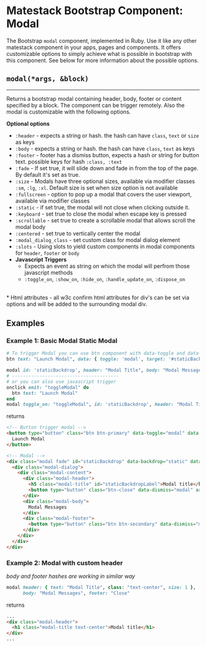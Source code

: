 # Matestack Bootstrap Component: Modal

The Bootstrap `modal` component, implemented in Ruby. Use it like any other matestack component in your apps, pages and components. It offers customizable options to simply achieve what is possible in bootstrap with this component. See below for more information about the possible options.

## `modal(*args, &block)`
----

Returns a bootstrap modal containing header, body, footer or content specified by a block. The component can be trigger remotely. Also the modal is customizable with the following options. 

**Optional options**

* `:header` - expects a string or hash. the hash can have `class`, `text` or `size` as keys
* `:body` - expects a string or hash. the hash can have `class`, `text` as keys
* `:footer` - footer has a dismiss button, expects a hash or string for button text. possible keys for hash `:class, :text`
* `:fade` - If set true, it will slide down and fade in from the top of the page. By default it's set as true.
* `:size` - Modals have three optional sizes, available via modifier classes `:sm`, `:lg`, `:xl`. Default size is set when size option is not available
* `:fullscreen` - option to pop up a modal that covers the user viewport, available via modifier classes
* `:static` - if set true, the modal will not close when clicking outside it. 
* `:keyboard` - set true to close the modal when escape key is pressed
* `:scrollable` - set true to create a scrollable modal that allows scroll the modal body
* `:centered` - set true to vertically center the modal
* `:modal_dialog_class` - set custom class for modal dialog element
* `:slots` - Using slots to yield custom components in modal components for `header`, `footer` or `body`
* **Javascript Triggers**
  * Expects an event as string on which the modal will perfrom those javascript methods
  * `:toggle_on`, `:show_on`, `:hide_on`, `:handle_update_on`, `:dispose_on`
<br>
* Html attributes - all w3c confirm html attributes for div's can be set via options and will be added to the surrounding modal div.

## Examples

### Example 1: Basic Modal Static Modal

```ruby
# To trigger Modal you can use btn component with data-toggle and data-target
btn text: "Launch Modal", data: { toggle: 'modal', target: '#staticBackdrop' }

modal id: 'staticBackdrop', header: "Modal Title", body: "Modal Messages", footer: "Close", static: true, keyboard: false
# ---------------------------------------
# or you can also use javascript trigger
onclick emit: "toggleModal" do
  btn text: "Launch Modal"
end
modal toggle_on: "toggleModal", id: 'staticBackdrop', header: "Modal Title", body: "Modal Messages", footer: "Close", static: true, keyboard: false
```

returns

```html
<!-- Button trigger modal -->
<button type="button" class="btn btn-primary" data-toggle="modal" data-target="#staticBackdrop">
  Launch Modal
</button>

<!-- Modal -->
<div class="modal fade" id="staticBackdrop" data-backdrop="static" data-keyboard="false" tabindex="-1" aria-labelledby="staticBackdropLabel" aria-hidden="true">
  <div class="modal-dialog">
    <div class="modal-content">
      <div class="modal-header">
        <h5 class="modal-title" id="staticBackdropLabel">Modal title</h5>
        <button type="button" class="btn-close" data-dismiss="modal" aria-label="Close"></button>
      </div>
      <div class="modal-body">
        Modal Messages
      </div>
      <div class="modal-footer">
        <button type="button" class="btn btn-secondary" data-dismiss="modal">Close</button>
      </div>
    </div>
  </div>
</div>
```

### Example 2: Modal with custom header
*body and footer hashes are working in similar way*
```ruby
modal header: { text: "Modal Title", class: "text-center", size: 1 },     
      body: "Modal Messages", footer: "Close"
```

returns

```html
...
<div class="modal-header">
  <h1 class="modal-title text-center">Modal title</h1>
</div>
...

```